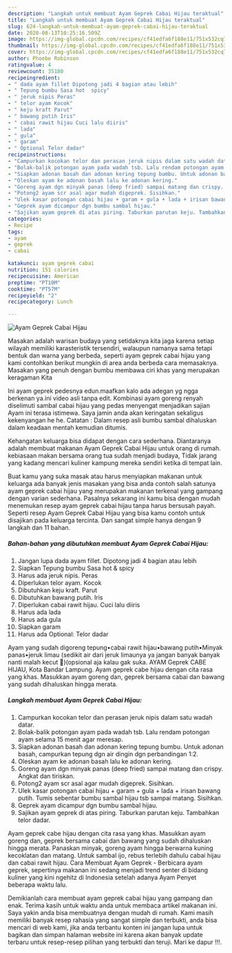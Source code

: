 ```yaml
---
description: "Langkah untuk membuat Ayam Geprek Cabai Hijau teraktual"
title: "Langkah untuk membuat Ayam Geprek Cabai Hijau teraktual"
slug: 624-langkah-untuk-membuat-ayam-geprek-cabai-hijau-teraktual
date: 2020-08-13T10:25:16.509Z
image: https://img-global.cpcdn.com/recipes/cf41edfa6f188e11/751x532cq70/ayam-geprek-cabai-hijau-foto-resep-utama.jpg
thumbnail: https://img-global.cpcdn.com/recipes/cf41edfa6f188e11/751x532cq70/ayam-geprek-cabai-hijau-foto-resep-utama.jpg
cover: https://img-global.cpcdn.com/recipes/cf41edfa6f188e11/751x532cq70/ayam-geprek-cabai-hijau-foto-resep-utama.jpg
author: Phoebe Robinson
ratingvalue: 4
reviewcount: 35180
recipeingredient:
- " dada ayam fillet Dipotong jadi 4 bagian atau lebih"
- " Tepung bumbu Sasa hot  spicy"
- " jeruk nipis Peras"
- " telor ayam Kocok"
- " keju kraft Parut"
- " bawang putih Iris"
- " cabai rawit hijau Cuci lalu diiris"
- " lada"
- " gula"
- " garam"
- " Optional Telor dadar"
recipeinstructions:
- "Campurkan kocokan telor dan perasan jeruk nipis dalam satu wadah datar."
- "Bolak-balik potongan ayam pada wadah tsb. Lalu rendam potongan ayam selama 15 menit agar meresap."
- "Siapkan adonan basah dan adonan kering tepung bumbu. Untuk adonan basah, campurkan tepung dgn air dingin dgn perbandingan 1:2."
- "Oleskan ayam ke adonan basah lalu ke adonan kering."
- "Goreng ayam dgn minyak panas (deep fried) sampai matang dan crispy. Angkat dan tiriskan."
- "Potong2 ayam scr asal agar mudah digeprek. Sisihkan."
- "Ulek kasar potongan cabai hijau + garam + gula + lada + irisan bawang putih. Tumis sebentar bumbu sambal hijau tsb sampai matang. Sisihkan."
- "Geprek ayam dicampur dgn bumbu sambal hijau."
- "Sajikan ayam geprek di atas piring. Taburkan parutan keju. Tambahkan telor dadar."
categories:
- Recipe
tags:
- ayam
- geprek
- cabai

katakunci: ayam geprek cabai 
nutrition: 151 calories
recipecuisine: American
preptime: "PT10M"
cooktime: "PT57M"
recipeyield: "2"
recipecategory: Lunch

---
```



![Ayam Geprek Cabai Hijau](https://img-global.cpcdn.com/recipes/cf41edfa6f188e11/751x532cq70/ayam-geprek-cabai-hijau-foto-resep-utama.jpg)

Masakan adalah warisan budaya yang setidaknya kita jaga karena setiap wilayah memiliki karasteristik tersendiri, walaupun namanya sama tetapi bentuk dan warna yang berbeda, seperti ayam geprek cabai hijau yang kami contohkan berikut mungkin di area anda berbeda cara memasaknya. Masakan yang penuh dengan bumbu membawa ciri khas yang merupakan keragaman Kita

Ini ayam geprek pedesnya edun.maafkan kalo ada adegan yg ngga berkenan ya.ini video asli tanpa edit. Kombinasi ayam goreng renyah diselimuti sambal cabai hijau yang pedas menyengat menjadikan sajian Ayam ini terasa istimewa. Saya jamin anda akan keringatan sekaligus kekenyangan he he. Catatan : Dalam resep asli bumbu sambal dihaluskan dalam keadaan mentah kemudian ditumis.

Kehangatan keluarga bisa didapat dengan cara sederhana. Diantaranya adalah membuat makanan Ayam Geprek Cabai Hijau untuk orang di rumah. kebiasaan makan bersama orang tua sudah menjadi budaya, Tidak jarang yang kadang mencari kuliner kampung mereka sendiri ketika di tempat lain.

Buat kamu yang suka masak atau harus menyiapkan makanan untuk keluarga ada banyak jenis masakan yang bisa anda contoh salah satunya ayam geprek cabai hijau yang merupakan makanan terkenal yang gampang dengan varian sederhana. Pasalnya sekarang ini kamu bisa dengan mudah menemukan resep ayam geprek cabai hijau tanpa harus bersusah payah.
Seperti resep Ayam Geprek Cabai Hijau yang bisa kamu contoh untuk disajikan pada keluarga tercinta. Dan sangat simple hanya dengan 9 langkah dan 11 bahan.


<!--inarticleads1-->

##### Bahan-bahan yang dibutuhkan membuat Ayam Geprek Cabai Hijau:

1. Jangan lupa  dada ayam fillet. Dipotong jadi 4 bagian atau lebih
1. Siapkan  Tepung bumbu Sasa hot &amp; spicy
1. Harus ada  jeruk nipis. Peras
1. Diperlukan  telor ayam. Kocok
1. Dibutuhkan  keju kraft. Parut
1. Dibutuhkan  bawang putih. Iris
1. Diperlukan  cabai rawit hijau. Cuci lalu diiris
1. Harus ada  lada
1. Harus ada  gula
1. Siapkan  garam
1. Harus ada  Optional: Telor dadar


Ayam yang sudah digoreng tepung•cabai rawit hijau•bawang putih•Minyak panas•jeruk limau (sedikit air dari jeruk limaunya ya jangan banyak banyak nanti malah kecut 🤭)(opsional aja kalau gak suka. AYAM Geprek CABE HIJAU, Kota Bandar Lampung. Ayam geprek cabe hijau dengan cita rasa yang khas. Masukkan ayam goreng dan, geprek bersama cabai dan bawang yang sudah dihaluskan hingga merata. 

<!--inarticleads2-->

##### Langkah membuat  Ayam Geprek Cabai Hijau:

1. Campurkan kocokan telor dan perasan jeruk nipis dalam satu wadah datar.
1. Bolak-balik potongan ayam pada wadah tsb. Lalu rendam potongan ayam selama 15 menit agar meresap.
1. Siapkan adonan basah dan adonan kering tepung bumbu. Untuk adonan basah, campurkan tepung dgn air dingin dgn perbandingan 1:2.
1. Oleskan ayam ke adonan basah lalu ke adonan kering.
1. Goreng ayam dgn minyak panas (deep fried) sampai matang dan crispy. Angkat dan tiriskan.
1. Potong2 ayam scr asal agar mudah digeprek. Sisihkan.
1. Ulek kasar potongan cabai hijau + garam + gula + lada + irisan bawang putih. Tumis sebentar bumbu sambal hijau tsb sampai matang. Sisihkan.
1. Geprek ayam dicampur dgn bumbu sambal hijau.
1. Sajikan ayam geprek di atas piring. Taburkan parutan keju. Tambahkan telor dadar.


Ayam geprek cabe hijau dengan cita rasa yang khas. Masukkan ayam goreng dan, geprek bersama cabai dan bawang yang sudah dihaluskan hingga merata. Panaskan minyak, goreng ayam hingga berwarna kuning kecoklatan dan matang. Untuk sambal ijo, rebus terlebih dahulu cabai hijau dan cabai rawit hijau. Cara Membuat Ayam Geprek - Berbicara ayam geprek, sepertinya makanan ini sedang menjadi trend senter di bidang kuliner yang kini ngehitz di Indonesia setelah adanya Ayam Penyet beberapa waktu lalu. 

Demikianlah cara membuat ayam geprek cabai hijau yang gampang dan enak. Terima kasih untuk waktu anda untuk membaca artikel makanan ini. Saya yakin anda bisa membuatnya dengan mudah di rumah. Kami masih memiliki banyak resep rahasia yang sangat simple dan terbukti, anda bisa mencari di web kami, jika anda terbantu konten ini jangan lupa untuk bagikan dan simpan halaman website ini karena akan banyak update terbaru untuk resep-resep pilihan yang terbukti dan teruji. Mari ke dapur !!!. 
